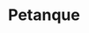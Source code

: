 ---
title: "Petanque"
Date: 2019-09-23T12:00:34+02:00
adress: ""
postalCode: "75000"
city: "Paris"
label: ""
when: 2019-09-23T12:00:34+02:00
desciption: ""
photos: ""
draft: False
important: False
association: ""

---